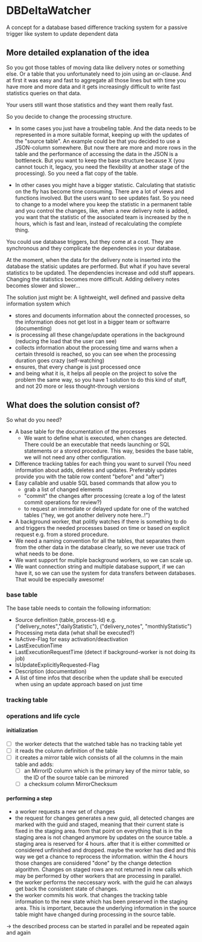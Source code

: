 # DBDeltaWatcher
A concept for a database based difference tracking system for a passive trigger like system to update dependent data

## More detailed explanation of the idea
So you got those tables of moving data like delivery notes or something else. Or a table that you unfortunately need to join using an or-clause. And at first it was easy and fast to aggregate all those lines but with time you have more and more data and it gets increasingly difficult to write fast statistics queries on that data. 

Your users still want those statistics and they want them really fast. 

So you decide to change the processing structure.  

- In some cases you just have a troubeling table. And the data needs to be represented in a more suitable format, keeping up with the updates of the "source table". An example could be that you decided to use a JSON-column somewhere. But now there are more and more rows in the table and the performance of accessing the data in the JSON is a bottleneck. But you want to keep the base structure because X (you cannot touch it, legacy, you need the flexibility at another stage of the processing). So you need a flat copy of the table.

- In other cases you might have a bigger statistic. Calculating that statistic on the fly has become time consuming. There are a lot of views and functions involved. But the users want to see updates fast. So you need to change to a model where you keep the statistic in a permanent table and you control the changes, like, when a new delivery note is added, you want that the statistic of the associated team is increased by the n hours, which is fast and lean, instead of recalculating the complete thing.

You could use database triggers, but they come at a cost. They are synchronous and they complicate the dependencies in your database. 

At the moment, when the data for the delivery note is inserted into the database the statisic updates are performed. But what if you have several statistics to be updated. The dependencies increase and odd stuff appears. Changing the statistics becomes more difficult. Adding delivery notes becomes slower and slower...

The solution just might be: A lightweight, well defined and passive delta information system which

- stores and documents information about the connected processes, so the information does not get lost in a bigger team or softwarre (documenting)
- is processing all these change/update operations in the background (reducing the load that the user can see)
- collects information about the processing time and warns when a certain thresold is reached, so you can see when the processing duration goes crazy (self-watching)
- ensures, that every change is just processed once
- and being what it is, it helps all people on the project to solve the problem the same way, so you have 1 solution to do this kind of stuff, and not 20 more or less thought-through versions

## What does the solution consist of?

So what do you need? 
- A base table for the documentation of the processes
  - We want to define what is executed, when changes are detected. There could be an executable that needs launching or SQL statements or a stored procedure. This way, besides the base table, we will not need any other configuration.
- Difference tracking tables for each thing you want to surveil (You need information about adds, deletes and updates. Preferably updates provide you with the table row content "before" and "after") 
- Easy callable and usable SQL based commands that allow you to 
  - grab a list of changed elements
  - "commit" the changes after processing (create a log of the latest commit operations for review?)
  - to request an immediate or delayed update for one of the watched tables ("hey, we got another delivery note here..!") 
- A background worker, that politly watches if there is something to do and triggers the needed processes based on time or based on explicit request e.g. from a stored procedure.
- We need a naming convention for all the tables, that separates them from the other data in the database clearly, so we never use track of what needs to be done.
- We want support for multiple background workers, so we can scale up.
- We want connection string and multiple database support, if we can have it, so we can use the system for data transfers between databases. That would be especially awesome!

### base table

The base table needs to contain the following information:
- Source definition (table, process-Id) e.g. ("delivery_notes","dailyStatistic"), ("delivery_notes", "monthlyStatistic") 
- Processing meta data (what shall be executed?)
- IsActive-Flag for easy activation/deactivation
- LastExecutionTime
- LastExecutionRequestTime (detect if background-worker is not doing its job)
- IsUpdateExplicitlyRequested-Flag
- Description (documentation)
- A list of time infos that describe when the update shall be executed when using an update approach based on just time

### tracking table

### operations and life cycle

#### initialization

- [ ] the worker detects that the watched table has no tracking table yet
- [ ] it reads the column definition of the table
- [ ] it creates a mirror table wich consists of all the columns in the main table and adds: 
  - [ ] an MirrorID column which is the primary key of the mirror table, so the ID of the source table can be mirrored
  - [ ] a checksum column MirrorChecksum 

#### performing a step

- a worker requests a new set of changes
- the request for changes generates a new guid, all detected changes are marked with the guid and staged, meaning that their current state is fixed in the staging area. from that point on everything that is in the staging area is not changed anymore by updates on the source table. a staging area is reserved for 4 hours. after that it is either committed or considered unfinished and dropped. maybe the worker has died and this way we get a chance to reprocess the information. within the 4 hours those changes are considered "done" by the change detection algorithm. Changes on staged rows are not returned in new calls which may be performed by other workers that are processing in parallel.
- the worker performs the neccessary work. with the guid he can always get back the consistent state of changes.
- the worker commits his work. that changes the tracking table information to the new state which has been preserved in the staging area. This is important, because the underlying information in the source table might have changed during processing in the source table.

-> the described process can be started in parallel and be repeated again and again
